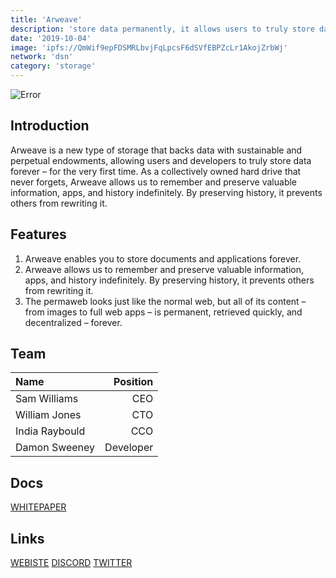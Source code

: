 ```yaml
---
title: 'Arweave'
description: 'store data permanently, it allows users to truly store data forever'
date: '2019-10-04'
image: 'ipfs://QmWif9epFDSMRLbvjFqLpcsF6dSVfEBPZcLr1AkojZrbWj'
network: 'dsn'
category: 'storage'
---
```


![Error](ipfs://QmdqrDm78nFDcSZHE9kbzQoXsxGn6fEh7QjA2ScGoLcBkj)

## Introduction

Arweave is a new type of storage that backs data with sustainable and perpetual endowments, allowing users and developers to truly store data forever – for the very first time. As a collectively owned hard drive that never forgets, Arweave allows us to remember and preserve valuable information, apps, and history indefinitely. By preserving history, it prevents others from rewriting it.

## Features
1. Arweave enables you to store documents and applications forever.
2. Arweave allows us to remember and preserve valuable information, apps, and history indefinitely. By preserving history, it prevents others from rewriting it.
3. The permaweb looks just like the normal web, but all of its content – from images to full web apps – is permanent, retrieved quickly, and decentralized – forever.


## Team

| Name  |  Position |
|:---|---:|
|Sam Williams| CEO |
|William Jones| CTO |
|India Raybould| CCO |
|Damon Sweeney| Developer |

## Docs
[WHITEPAPER](ipfs://Qme3oMAFKE985EYSE5dcBbLGqHFHHJt4BFNZH236gXAmSp)


## Links

[WEBISTE](https://www.arweave.org/)
[DISCORD](https://discord.gg/BXk8tq7)
[TWITTER](https://twitter.com/arweaveteam)